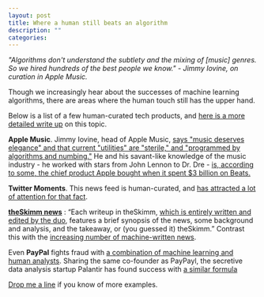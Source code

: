 ```yaml
---
layout: post
title: Where a human still beats an algorithm
description: ""
categories: 
---
```


*"Algorithms don't understand the subtlety and the mixing of [music] genres. So we hired hundreds of the best people we know." - Jimmy Iovine, on curation in Apple Music.*

Though we increasingly hear about the successes of machine learning algorithms, there are areas where the human touch still has the upper hand.

Below is a list of a few human-curated tech products, and [here is a more detailed write up](https://mondaynote.com/human-curation-is-back-f32bc0ccc2aa#.15r5j0n9m) on this topic.

**Apple Music**. Jimmy Iovine, head of Apple Music, [says "music deserves elegance" and that current "utilities" are "sterile," and "programmed by algorithms and numbing."](http://www.standard.co.uk/stayingin/tech-gaming/jimmy-iovine-interview-producer-talks-apple-music-zane-lowe-and-taylor-swift-s-wrath-10442663.html) He and his savant-like knowledge of the music industry - he worked with stars from John Lennon to Dr. Dre - [is, according to some, the chief product Apple bought when it spent $3 billion on Beats.](http://www.businessinsider.com/apple-acquired-beats-just-so-that-it-could-hire-jimmy-iovine-2015-9)

**Twitter Moments**. This news feed is human-curated, and [has attracted a lot of attention for that fact](http://theconversation.com/does-twitter-moments-herald-the-comeback-of-human-beings-49417).

[**theSkimm news**](http://www.theskimm.com) : “Each writeup in theSkimm, [which is entirely written and edited by the duo](http://www.fastcompany.com/3021236/most-creative-people/how-theskimm-became-the-must-read-newsletter-for-women), features a brief synopsis of the news, some background and analysis, and the takeaway, or (you guessed it) theSkimm.” Contrast this with the [increasing number of machine-written news](http://www.nytimes.com/2015/03/08/opinion/sunday/if-an-algorithm-wrote-this-how-would-you-even-know.html?_r=0).

Even **PayPal** fights fraud with [a combination of machine learning and human analysts](http://blogs.wsj.com/cio/2015/08/25/paypal-fights-fraud-with-machine-learning-and-human-detectives/). Sharing the same co-founder as PayPayl, the secretive data analysis startup Palantir has found success with [a similar formula](http://www.bloomberg.com/news/articles/2011-11-22/palantir-the-war-on-terrors-secret-weapon)

[Drop me a line](http://twitter.com/pavopax/) if you know of more examples.
